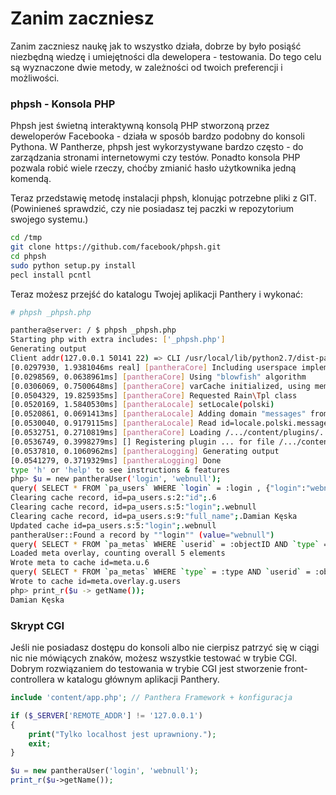 Zanim zaczniesz
================

Zanim zaczniesz naukę jak to wszystko działa, dobrze by było posiąść niezbędną wiedzę i umiejętności dla dewelopera - testowania.
Do tego celu są wyznaczone dwie metody, w zależności od twoich preferencji i możliwości.

### phpsh - Konsola PHP

Phpsh jest świetną interaktywną konsolą PHP stworzoną przez deweloperów Facebooka - działa w sposób bardzo podobny do konsoli Pythona.
W Pantherze, phpsh jest wykorzystywane bardzo często - do zarządzania stronami internetowymi czy testów. Ponadto konsola PHP pozwala robić wiele rzeczy, choćby zmianić hasło użytkownika jedną komendą.

Teraz przedstawię metodę instalacji phpsh, klonując potrzebne pliki z GIT. (Powinieneś sprawdzić, czy nie posiadasz tej paczki w repozytorium swojego systemu.)

```bash
cd /tmp
git clone https://github.com/facebook/phpsh.git
cd phpsh
sudo python setup.py install
pecl install pcntl
```

Teraz możesz przejść do katalogu Twojej aplikacji Panthery i wykonać:

```bash
# phpsh _phpsh.php
```

```bash
panthera@server: / $ phpsh _phpsh.php 
Starting php with extra includes: ['_phpsh.php']
Generating output
Client addr(127.0.0.1 50141 22) => CLI /usr/local/lib/python2.7/dist-packages/phpsh/phpsh.php
[0.0297930, 1.9381046ms real] [pantheraCore] Including userspace implementation of password hashing
[0.0298569, 0.0638961ms] [pantheraCore] Using "blowfish" algorithm
[0.0306069, 0.7500648ms] [pantheraCore] varCache initialized, using memcached
[0.0504329, 19.825935ms] [pantheraCore] Requested Rain\Tpl class
[0.0520169, 1.5840530ms] [pantheraLocale] setLocale(polski)
[0.0520861, 0.0691413ms] [pantheraLocale] Adding domain "messages" from /.../content/locales/polski
[0.0530040, 0.9179115ms] [pantheraLocale] Read id=locale.polski.messages from cache
[0.0532751, 0.2710819ms] [pantheraCore] Loading /.../content/plugins/... plugin
[0.0536749, 0.3998279ms] [] Registering plugin ... for file /.../content/plugins/.../plugin.php, key=...
[0.0537810, 0.1060962ms] [pantheraLogging] Generating output
[0.0541279, 0.3719329ms] [pantheraLogging] Done
type 'h' or 'help' to see instructions & features
php> $u = new pantheraUser('login', 'webnull');
query( SELECT * FROM `pa_users` WHERE `login` = :login , {"login":"webnull"} )
Clearing cache record, id=pa_users.s:2:"id";.6
Clearing cache record, id=pa_users.s:5:"login";.webnull
Clearing cache record, id=pa_users.s:9:"full_name";.Damian Kęska
Updated cache id=pa_users.s:5:"login";.webnull
pantheraUser::Found a record by ""login"" (value="webnull")
query( SELECT * FROM `pa_metas` WHERE `userid` = :objectID AND `type` = :type , {"objectID":"6","type":"u"} )
Loaded meta overlay, counting overall 5 elements
Wrote meta to cache id=meta.u.6
query( SELECT * FROM `pa_metas` WHERE `type` = :type AND `userid` = :objectID , {"type":"g","objectID":"users"} )
Wrote to cache id=meta.overlay.g.users
php> print_r($u -> getName());
Damian Kęska
```

### Skrypt CGI

Jeśli nie posiadasz dostępu do konsoli albo nie cierpisz patrzyć się w ciągi nic nie mówiących znaków, możesz wszystkie testować w trybie CGI.
Dobrym rozwiązaniem do testowania w trybie CGI jest stworzenie front-controllera w katalogu głównym aplikacji Panthery.

```php
include 'content/app.php'; // Panthera Framework + konfiguracja

if ($_SERVER['REMOTE_ADDR'] != '127.0.0.1')
{
    print("Tylko localhost jest uprawniony.");
    exit;
}

$u = new pantheraUser('login', 'webnull');
print_r($u->getName());
```
